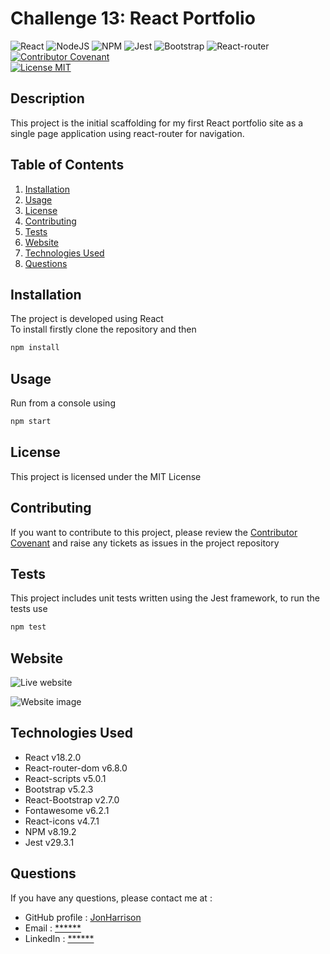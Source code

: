 # Challenge 13: React Portfolio

![React](https://img.shields.io/badge/React-20232A?style=for-the-badge&logo=react&logoColor=61DAFB)
![NodeJS](https://img.shields.io/badge/node.js-6DA55F?style=for-the-badge&logo=node.js&logoColor=white)
![NPM](https://img.shields.io/badge/NPM-%23000000.svg?style=for-the-badge&logo=npm&logoColor=white)
![Jest](https://img.shields.io/badge/-jest-%23C21325?style=for-the-badge&logo=jest&logoColor=white)
![Bootstrap](https://img.shields.io/badge/Bootstrap-563D7C?style=for-the-badge&logo=bootstrap&logoColor=white)
![React-router](https://img.shields.io/badge/React_Router-CA4245?style=for-the-badge&logo=react-router&logoColor=white)
<br />
[![Contributor Covenant](https://img.shields.io/badge/Contributor%20Covenant-2.1-4baaaa.svg)](code_of_conduct.md)
<br />
[![License MIT](https://img.shields.io/badge/License-MIT-yellow.svg)](https://opensource.org/licenses/MIT)
  
## Description

This project is the initial scaffolding for my first React portfolio site as a single page application using react-router for navigation. 

## Table of Contents
1. [Installation](#installation)
2. [Usage](#usage)
3. [License](#license)
4. [Contributing](#contributing)
5. [Tests](#tests)
6. [Website](#website)
7. [Technologies Used](#technologies-used)
8. [Questions](#questions)

## Installation
The project is developed using React
<br />
To install firstly clone the repository and then
```bash
npm install
```

## Usage
Run from a console using
```bash
npm start
```

## License
This project is licensed under the MIT License

## Contributing
If you want to contribute to this project, please review the [Contributor Covenant](code_of_conduct.md) and raise any tickets as issues in the project repository

## Tests

This project includes unit tests written using the Jest framework, to run the tests use
```bash
npm test
```

## Website

![Live website](https://github.com/JonHarrison/react-portfolio/deployments/activity_log?environment=github-pages)

![Website image](https://user-images.githubusercontent.com/1043077/218472368-cd1deace-3589-4245-948b-c2d752d50102.png)

## Technologies Used

- React v18.2.0
- React-router-dom v6.8.0
- React-scripts v5.0.1
- Bootstrap v5.2.3
- React-Bootstrap v2.7.0
- Fontawesome v6.2.1
- React-icons v4.7.1
- NPM v8.19.2
- Jest v29.3.1

 
## Questions

If you have any questions, please contact me at :

* GitHub profile : [JonHarrison](https://github.com/JonHarrison)
* Email : [******](mailto:*****)
* LinkedIn : [******]()
